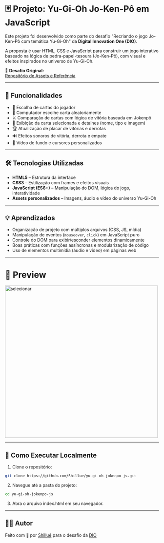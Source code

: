 # 🃏 Projeto: Yu-Gi-Oh Jo-Ken-Pô em JavaScript

Este projeto foi desenvolvido como parte do desafio "Recriando o jogo Jo-Ken-Pô com temática Yu-Gi-Oh" da **Digital Innovation One (DIO)**.

A proposta é usar HTML, CSS e JavaScript para construir um jogo interativo baseado na lógica de pedra-papel-tesoura (Jo-Ken-Pô), com visual e efeitos inspirados no universo de Yu-Gi-Oh.

🎯 **Desafio Original:**  
[Repositório de Assets e Referência](https://github.com/digitalinnovationone/js-yugioh-assets)

---

## 🧩 Funcionalidades

- 👊 Escolha de cartas do jogador
- 🧠 Computador escolhe carta aleatoriamente
- ⚔️ Comparação de cartas com lógica de vitória baseada em Jokenpô
- 📸 Exibição da carta selecionada e detalhes (nome, tipo e imagem)
- 🏆 Atualização de placar de vitórias e derrotas
- 🔊 Efeitos sonoros de vitória, derrota e empate
- 🎥 Vídeo de fundo e cursores personalizados

---

## 🛠️ Tecnologias Utilizadas

- **HTML5** – Estrutura da interface
- **CSS3** – Estilização com frames e efeitos visuais
- **JavaScript (ES6+)** – Manipulação do DOM, lógica do jogo, interatividade
- **Assets personalizados** – Imagens, áudio e vídeo do universo Yu-Gi-Oh

---

## 💡 Aprendizados

- Organização de projeto com múltiplos arquivos (CSS, JS, mídia)
- Manipulação de eventos (`mouseover`, `click`) em JavaScript puro
- Controle do DOM para exibir/esconder elementos dinamicamente
- Boas práticas com funções assíncronas e modularização de código
- Uso de elementos multimídia (áudio e vídeo) em páginas web

---

# 📸 Preview

<img width="500" height="500" alt="selecionar" src="https://github.com/user-attachments/assets/01800e32-c1bd-4165-87ac-aadd8ad0c16e" />

---

## 🚀 Como Executar Localmente

1. Clone o repositório:  
```bash
git clone https://github.com/Shillue/yu-gi-oh-jokenpo-js.git
```  
2. Navegue até a pasta do projeto:  
```bash
cd yu-gi-oh-jokenpo-js
```  
3. Abra o arquivo index.html em seu navegador. 

---

## 👨‍💻 Autor

Feito com 💖 por [Shilluê](https://www.linkedin.com/in/shillu%C3%AA/) para o desafio da [DIO](https://www.dio.me/)
